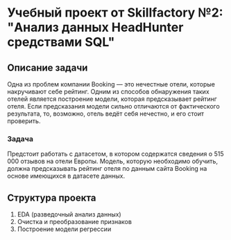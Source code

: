 # Учебный проект от Skillfactory №2: "Анализ данных HeadHunter средствами SQL"
## Описание задачи
Одна из проблем компании Booking — это нечестные отели, которые накручивают себе рейтинг. Одним из способов обнаружения таких отелей является построение модели, которая предсказывает рейтинг отеля. Если предсказания модели сильно отличаются от фактического результата, то, возможно, отель ведёт себя нечестно, и его стоит проверить.
### Задача
Предстоит работать с датасетом, в котором содержатся сведения о 515 000 отзывов на отели Европы. Модель, которую необходимо обучить, должна предсказывать рейтинг отеля по данным сайта Booking на основе имеющихся в датасете данных. 
## Структура проекта
1. EDA (разведочный анализ данных)
2. Очистка и преобразование признаков
3. Построение модели регрессии
